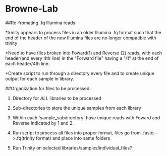 # Browne-Lab

##Re-fromating .fq Illumina reads

*trinity appears to process files in an older Illumina .fq format such that the end of the header of the new Illumina files are no longer compatible with trinity

*Need to have files broken into Foward(1) and Reverse (2) reads, with each header(and every 4th line) in the "Forward file" having a "/1" at the end of each header/4th line.

*Create script to run through a directory every file and to create unique output for each sample in library. 

##Organization for files to be processed:

1) Directory for _ALL_ libraries to be processed

2) Sub-directories to store the unique samples from each library

3) Within each 'sample_subdirectory' have unique reads with Foward and Reverse indicated by 1 and 2.

4) Run script to process all files into proper format, files go from .fastq-->.fq(trinity format) and place into same folders

5) Run Trinity on selected libraries/samples/individual_files?
